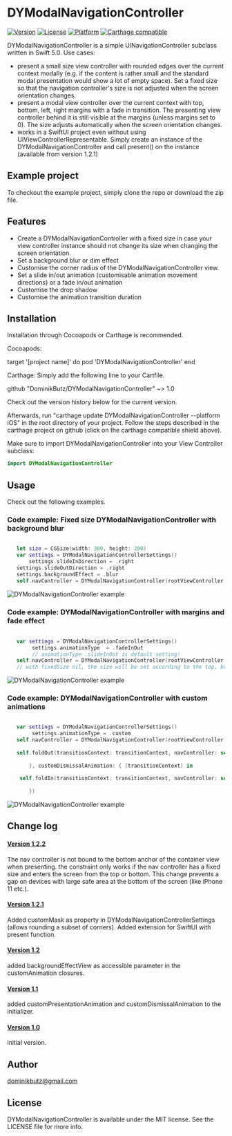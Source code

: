 # DYModalNavigationController

[![Version](https://img.shields.io/cocoapods/v/DYModalNavigationController.svg?style=flat)](https://cocoapods.org/pods/DYModalNavigationController)
[![License](https://img.shields.io/cocoapods/l/DYBadge.svg?style=flat)](https://cocoapods.org/pods/DYModalNavigationController)
[![Platform](https://img.shields.io/cocoapods/p/DYModalNavigationController.svg?style=flat)](https://cocoapods.org/pods/DYModalNavigationController)
[![Carthage compatible](https://img.shields.io/badge/Carthage-compatible-4BC51D.svg?style=flat)](https://github.com/Carthage/Carthage)


 DYModalNavigationController is a simple UINavigationController subclass written in Swift 5.0. Use cases:
 * present a small size view controller with rounded edges over the current context modally (e.g. if the content is rather small and the standard modal presentation would show a lot of empty space). Set a fixed size so that the navigation controller's size is not adjusted when the screen orientation changes. 
 *  present a modal view controller over the current context with top, bottom, left, right margins with a fade in transition. The presenting view controller behind it is still visible at the margins (unless margins set to 0). The size adjusts automatically when the screen orientation changes.
 *  works in a SwiftUI project even without using UIViewControllerRepresentable. Simply create an instance of the DYModalNavigationController and call present() on the instance (available from version 1.2.1)

## Example project

To checkout the example project, simply clone the repo or download the zip file. 

## Features

* Create a DYModalNavigationController with a fixed size in case your view controller instance should not change its size when changing the screen orientation.
* Set a background blur or dim effect
* Customise the corner radius of the DYModalNavigationController view.
* Set a slide in/out animation (customisable animation movement directions) or a fade in/out animation
* Customise the drop shadow
* Customise the animation transition duration

## Installation


Installation through Cocoapods or Carthage is recommended. 

Cocoapods:

target '[project name]' do
 	pod 'DYModalNavigationController'
end

Carthage: Simply add the following line to your Cartfile.

github "DominikButz/DYModalNavigationController" ~> 1.0

Check out the version history below for the current version.

Afterwards, run "carthage update DYModalNavigationController --platform iOS" in the root directory of your project. Follow the steps described in the carthage project on github (click on the carthage compatible shield above). 

Make sure to import DYModalNavigationController into your View Controller subclass:

```Swift
import DYModalNavigationController
```

## Usage

Check out the following examples. 

### Code example: Fixed size DYModalNavigationController with background blur


```Swift

   let size = CGSize(width: 300, height: 200)
   var settings = DYModalNavigationControllerSettings()
	   settings.slideInDirection = .right
   settings.slideOutDirection = .right
   settings.backgroundEffect = .blur
   self.navController = DYModalNavigationController(rootViewController: 			contentVC(), fixedSize: size, settings: settings)

```

![DYModalNavigationController example](https://raw.githubusercontent.com/DominikButz/DYModalNavigationController/master/gitResources/DYModalNavigationController1-small.gif "DYModalNavigationController example 1") 

### Code example: DYModalNavigationController with margins and fade effect 

 
```Swift
	
   var settings = DYModalNavigationControllerSettings()
		settings.animationType  = .fadeInOut
		// animationType .slideInOut is default setting!
   self.navController = DYModalNavigationController(rootViewController: 			contentVC(), fixedSize: nil, settings: settings)
   // with fixedSize nil, the size will be set according to the top, bottom, 			left, right margins in the settings. 

```

![DYModalNavigationController example](https://raw.githubusercontent.com/DominikButz/DYModalNavigationController/master/gitResources/DYModalNavigationController2-small.gif "DYModalNavigationController example 2") 

### Code example: DYModalNavigationController with custom animations
 
```Swift

   var settings = DYModalNavigationControllerSettings()
		settings.animationType = .custom
   self.navController = DYModalNavigationController(rootViewController: 			contentVC(), fixedSize: size, settings: settings, customPresentationAnimation: { (transitionContext) in
   
   self.foldOut(transitionContext: transitionContext, navController: self.navController)
   
       }, customDismissalAnimation: { (transitionContext) in
           
    self.foldIn(transitionContext: transitionContext, navController: self.navController)
    
       })

```

![DYModalNavigationController example](https://raw.githubusercontent.com/DominikButz/DYModalNavigationController/master/gitResources/DYModalNavigationController3.gif "DYModalNavigationController example 3") 

## Change log
#### [Version 1.2.2](https://github.com/DominikButz/DYModalNavigationController/releases/tag/1.2.2)
The nav controller is not bound to the bottom anchor of the container view when presenting. the constraint only works if the nav controller has a fixed size and enters the screen from the top or bottom. This change prevents a gap on devices with large safe area at the bottom of the screen (like iPhone 11 etc.). 
#### [Version 1.2.1](https://github.com/DominikButz/DYModalNavigationController/releases/tag/1.2.1)
Added customMask as property in DYModalNavigationControllerSettings (allows rounding a subset of corners). Added extension for SwiftUI with present function. 
#### [Version 1.2](https://github.com/DominikButz/DYModalNavigationController/releases/tag/1.2)
added backgroundEffectView as accessible parameter in the customAnimation closures.

#### [Version 1.1](https://github.com/DominikButz/DYModalNavigationController/releases/tag/1.1)
added customPresentationAnimation and customDismissalAnimation to the initializer. 

#### [Version 1.0](https://github.com/DominikButz/DYModalNavigationController/releases/tag/1.0)
initial version.


## Author

dominikbutz@gmail.com

## License

DYModalNavigationController is available under the MIT license. See the LICENSE file for more info.


